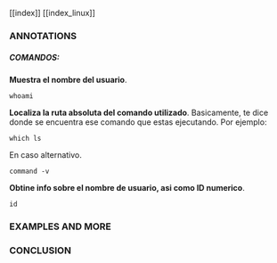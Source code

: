 [[index]]
[[index_linux]]


### ANNOTATIONS
##### COMANDOS:

**Muestra el nombre del usuario**.
```
whoami
```

**Localiza la ruta absoluta del comando utilizado**.
Basicamente, te dice donde se encuentra ese comando que estas ejecutando. Por ejemplo:
```
which ls
```
En caso alternativo.
```
command -v
```

**Obtine info sobre el nombre de usuario, asi como ID numerico**.
```
id
```

### EXAMPLES AND MORE


### CONCLUSION
